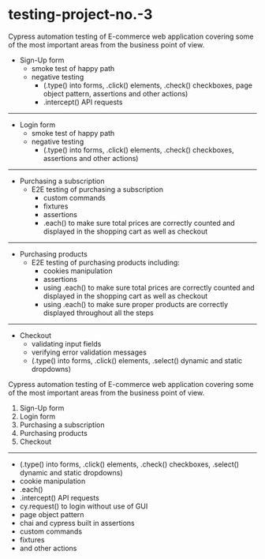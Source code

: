 # testing-project-no.-3

Cypress automation testing of E-commerce web application covering some of the most important areas from the business point of view. 


* Sign-Up form 
  * smoke test of happy path
  * negative testing 
    * (.type() into forms, .click() elements, .check() checkboxes, page object pattern, assertions and other actions)
    * .intercept() API requests 
---------------------------------------------------------------
* Login form 
  * smoke test of happy path
  * negative testing 
    * (.type() into forms, .click() elements, .check() checkboxes, assertions and other actions)
---------------------------------------------------------------
* Purchasing a subscription
  *  E2E testing of purchasing a subscription
     * custom commands
     * fixtures
     * assertions
     * .each() to make sure total prices are correctly counted and displayed in the shopping cart as well as checkout
---------------------------------------------------------------
* Purchasing products
  * E2E testing of purchasing products including:
    * cookies manipulation
    * assertions
    * using .each() to make sure total prices are correctly counted and displayed in the shopping cart as well as checkout
    * using .each() to make sure proper products are correctly displayed throughout all the steps
---------------------------------------------------------------
* Checkout
  * validating input fields
  * verifying error validation messages
  * (.type() into forms, .click() elements, .select() dynamic and static dropdowns)


Cypress automation testing of E-commerce web application covering some of the most important areas from the business point of view. 

1. Sign-Up form 
2. Login form 
3. Purchasing a subscription
4. Purchasing products
5. Checkout
-------------------------------------
* (.type() into forms, .click() elements, .check() checkboxes, .select() dynamic and static dropdowns)
* cookie manipulation
* .each() 
* .intercept() API requests 
* cy.request() to login without use of GUI
* page object pattern
* chai and cypress built in assertions
* custom commands
* fixtures
* and other actions
